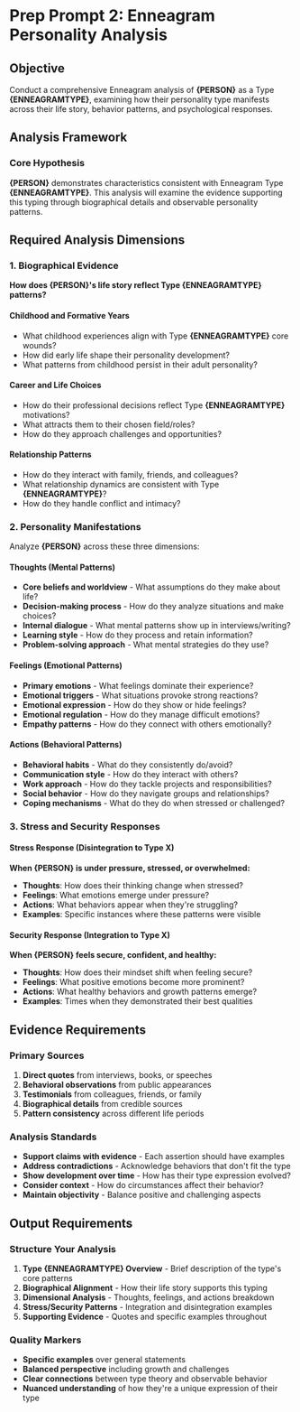 # Prep Prompt 2: Enneagram Personality Analysis

## Objective

Conduct a comprehensive Enneagram analysis of **{PERSON}** as a Type **{ENNEAGRAMTYPE}**, examining how their personality type manifests across their life story, behavior patterns, and psychological responses.

## Analysis Framework

### Core Hypothesis

**{PERSON}** demonstrates characteristics consistent with Enneagram Type **{ENNEAGRAMTYPE}**. This analysis will examine the evidence supporting this typing through biographical details and observable personality patterns.

## Required Analysis Dimensions

### 1. Biographical Evidence

**How does {PERSON}'s life story reflect Type {ENNEAGRAMTYPE} patterns?**

#### **Childhood and Formative Years**

- What childhood experiences align with Type **{ENNEAGRAMTYPE}** core wounds?
- How did early life shape their personality development?
- What patterns from childhood persist in their adult personality?

#### **Career and Life Choices**

- How do their professional decisions reflect Type **{ENNEAGRAMTYPE}** motivations?
- What attracts them to their chosen field/roles?
- How do they approach challenges and opportunities?

#### **Relationship Patterns**

- How do they interact with family, friends, and colleagues?
- What relationship dynamics are consistent with Type **{ENNEAGRAMTYPE}**?
- How do they handle conflict and intimacy?

### 2. Personality Manifestations

Analyze **{PERSON}** across these three dimensions:

#### **Thoughts** (Mental Patterns)

- **Core beliefs and worldview** - What assumptions do they make about life?
- **Decision-making process** - How do they analyze situations and make choices?
- **Internal dialogue** - What mental patterns show up in interviews/writing?
- **Learning style** - How do they process and retain information?
- **Problem-solving approach** - What mental strategies do they use?

#### **Feelings** (Emotional Patterns)

- **Primary emotions** - What feelings dominate their experience?
- **Emotional triggers** - What situations provoke strong reactions?
- **Emotional expression** - How do they show or hide feelings?
- **Emotional regulation** - How do they manage difficult emotions?
- **Empathy patterns** - How do they connect with others emotionally?

#### **Actions** (Behavioral Patterns)

- **Behavioral habits** - What do they consistently do/avoid?
- **Communication style** - How do they interact with others?
- **Work approach** - How do they tackle projects and responsibilities?
- **Social behavior** - How do they navigate groups and relationships?
- **Coping mechanisms** - What do they do when stressed or challenged?

### 3. Stress and Security Responses

#### **Stress Response (Disintegration to Type X)**

**When {PERSON} is under pressure, stressed, or overwhelmed:**

- **Thoughts**: How does their thinking change when stressed?
- **Feelings**: What emotions emerge under pressure?
- **Actions**: What behaviors appear when they're struggling?
- **Examples**: Specific instances where these patterns were visible

#### **Security Response (Integration to Type X)**

**When {PERSON} feels secure, confident, and healthy:**

- **Thoughts**: How does their mindset shift when feeling secure?
- **Feelings**: What positive emotions become more prominent?
- **Actions**: What healthy behaviors and growth patterns emerge?
- **Examples**: Times when they demonstrated their best qualities

## Evidence Requirements

### Primary Sources

1. **Direct quotes** from interviews, books, or speeches
2. **Behavioral observations** from public appearances
3. **Testimonials** from colleagues, friends, or family
4. **Biographical details** from credible sources
5. **Pattern consistency** across different life periods

### Analysis Standards

- **Support claims with evidence** - Each assertion should have examples
- **Address contradictions** - Acknowledge behaviors that don't fit the type
- **Show development over time** - How has their type expression evolved?
- **Consider context** - How do circumstances affect their behavior?
- **Maintain objectivity** - Balance positive and challenging aspects

## Output Requirements

### Structure Your Analysis

1. **Type {ENNEAGRAMTYPE} Overview** - Brief description of the type's core patterns
2. **Biographical Alignment** - How their life story supports this typing
3. **Dimensional Analysis** - Thoughts, feelings, and actions breakdown
4. **Stress/Security Patterns** - Integration and disintegration examples
5. **Supporting Evidence** - Quotes and specific examples throughout

### Quality Markers

- **Specific examples** over general statements
- **Balanced perspective** including growth and challenges
- **Clear connections** between type theory and observable behavior
- **Nuanced understanding** of how they're a unique expression of their type
